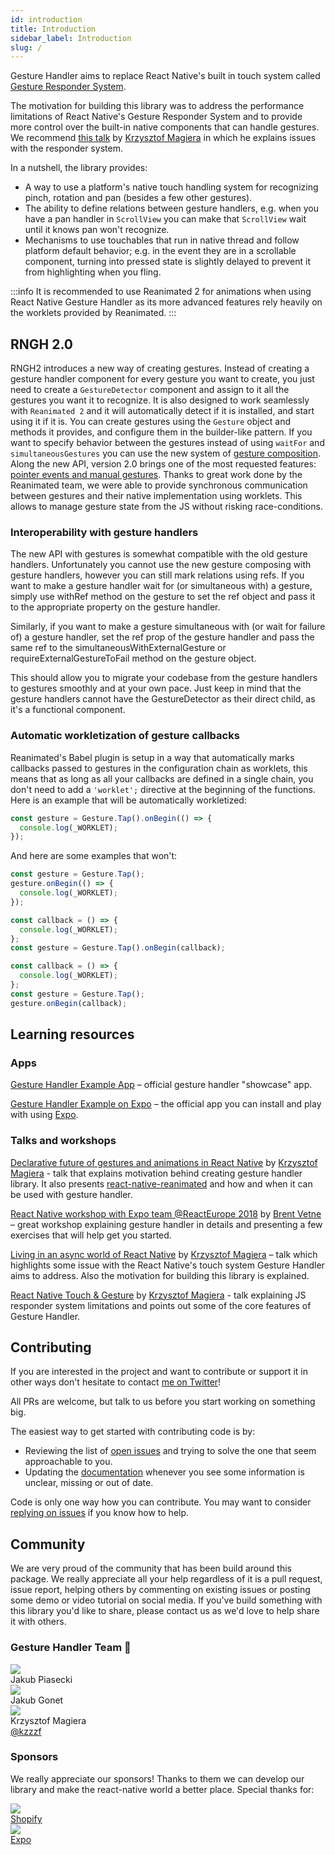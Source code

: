 ```yaml
---
id: introduction
title: Introduction
sidebar_label: Introduction
slug: /
---
```


Gesture Handler aims to replace React Native's built in touch system called [Gesture Responder System](http://facebook.github.io/react-native/docs/gesture-responder-system).

The motivation for building this library was to address the performance limitations of React Native's Gesture Responder System and to provide more control over the built-in native components that can handle gestures.
We recommend [this talk](https://www.youtube.com/watch?v=V8maYc4R2G0) by [Krzysztof Magiera](https://twitter.com/kzzzf) in which he explains issues with the responder system.

In a nutshell, the library provides:

- A way to use a platform's native touch handling system for recognizing pinch, rotation and pan (besides a few other gestures).
- The ability to define relations between gesture handlers, e.g. when you have a pan handler in `ScrollView` you can make that `ScrollView` wait until it knows pan won't recognize.
- Mechanisms to use touchables that run in native thread and follow platform default behavior; e.g. in the event they are in a scrollable component, turning into pressed state is slightly delayed to prevent it from highlighting when you fling.

:::info
It is recommended to use Reanimated 2 for animations when using React Native Gesture Handler as its more advanced features rely heavily on the worklets provided by Reanimated.
:::

## RNGH 2.0

RNGH2 introduces a new way of creating gestures. Instead of creating a gesture handler component for every gesture you want to create, you just need to create a `GestureDetector` component and assign to it all the gestures you want it to recognize. It is also designed to work seamlessly with `Reanimated 2` and it will automatically detect if it is installed, and start using it if it is.
You can create gestures using the `Gesture` object and methods it provides, and configure them in the builder-like pattern. If you want to specify behavior between the gestures instead of using `waitFor` and `simultaneousGestures` you can use the new system of [gesture composition](./gesture-composition).
Along the new API, version 2.0 brings one of the most requested features: [pointer events and manual gestures](./manual-gestures/manual-gestures). Thanks to great work done by the Reanimated team, we were able to provide synchronous communication between gestures and their native implementation using worklets. This allows to manage gesture state from the JS without risking race-conditions.

### Interoperability with gesture handlers

The new API with gestures is somewhat compatible with the old gesture handlers. Unfortunately you cannot use the new gesture composing with gesture handlers, however you can still mark relations using refs. If you want to make a gesture handler wait for (or simultaneous with) a gesture, simply use withRef method on the gesture to set the ref object and pass it to the appropriate property on the gesture handler.

Similarly, if you want to make a gesture simultaneous with (or wait for failure of) a gesture handler, set the ref prop of the gesture handler and pass the same ref to the simultaneousWithExternalGesture or requireExternalGestureToFail method on the gesture object.

This should allow you to migrate your codebase from the gesture handlers to gestures smoothly and at your own pace. Just keep in mind that the gesture handlers cannot have the GestureDetector as their direct child, as it's a functional component.

### Automatic workletization of gesture callbacks

Reanimated's Babel plugin is setup in a way that automatically marks callbacks passed to gestures in the configuration chain as worklets, this means that as long as all your callbacks are defined in a single chain, you don't need to add a `'worklet';` directive at the beginning of the functions. Here is an example that will be automatically workletized:
```jsx
const gesture = Gesture.Tap().onBegin(() => {
  console.log(_WORKLET);
});
```
And here are some examples that won't:
```jsx
const gesture = Gesture.Tap();
gesture.onBegin(() => {
  console.log(_WORKLET);
});
```

```jsx
const callback = () => {
  console.log(_WORKLET);
};
const gesture = Gesture.Tap().onBegin(callback);
```

```jsx
const callback = () => {
  console.log(_WORKLET);
};
const gesture = Gesture.Tap();
gesture.onBegin(callback);
```

## Learning resources

### Apps

[Gesture Handler Example App](https://github.com/software-mansion/react-native-gesture-handler/blob/main/example) – official gesture handler "showcase" app.

[Gesture Handler Example on Expo](https://snack.expo.io/@adamgrzybowski/react-native-gesture-handler-demo) – the official app you can install and play with using [Expo](https://expo.io).

### Talks and workshops

[Declarative future of gestures and animations in React Native](https://www.youtube.com/watch?v=kdq4z2708VM) by [Krzysztof Magiera](https://twitter.com/kzzzf) - talk that explains motivation behind creating gesture handler library. It also presents [react-native-reanimated](https://github.com/software-mansion/react-native-reanimated) and how and when it can be used with gesture handler.

[React Native workshop with Expo team @ReactEurope 2018](https://youtu.be/JSIoE_ReeDk?t=41m49s) by [Brent Vetne](https://twitter.com/notbrent) – great workshop explaining gesture handler in details and presenting a few exercises that will help get you started.

[Living in an async world of React Native](https://www.youtube.com/watch?v=-Izgons3mec) by [Krzysztof Magiera](https://twitter.com/kzzzf) – talk which highlights some issue with the React Native's touch system Gesture Handler aims to address. Also the motivation for building this library is explained.

[React Native Touch & Gesture](https://www.youtube.com/watch?v=V8maYc4R2G0) by [Krzysztof Magiera](https://twitter.com/kzzzf) - talk explaining JS responder system limitations and points out some of the core features of Gesture Handler.

## Contributing

If you are interested in the project and want to contribute or support it in other ways don't hesitate to contact [me on Twitter](https://twitter.com/kzzzf)!

All PRs are welcome, but talk to us before you start working on something big.

The easiest way to get started with contributing code is by:

- Reviewing the list of [open issues](https://github.com/software-mansion/react-native-gesture-handler/issues) and trying to solve the one that seem approachable to you.
- Updating the [documentation](https://github.com/software-mansion/react-native-gesture-handler/blob/main/docs) whenever you see some information is unclear, missing or out of date.

Code is only one way how you can contribute. You may want to consider [replying on issues](https://github.com/software-mansion/react-native-gesture-handler/issues) if you know how to help.

## Community

We are very proud of the community that has been build around this package. We really appreciate all your help regardless of it is a pull request, issue report, helping others by commenting on existing issues or posting some demo or video tutorial on social media.
If you've build something with this library you'd like to share, please contact us as we'd love to help share it with others.

### Gesture Handler Team 🚀

<div class="community-holder-container">

  <div class="community-holder-container-item">
    <img class="community-imageHolder" src="https://ca.slack-edge.com/T03Q9AMJJ-U02700KC6J1-0c9e18c89e71-512" />
    <div>Jakub Piasecki</div>
  </div>

  <div class="community-holder-container-item">
    <img class="community-imageHolder" src="https://ca.slack-edge.com/T03Q9AMJJ-UK2KQ52CA-1ee569e1258f-512" />
    <div>Jakub Gonet</div>
  </div>

  <div class="community-holder-container-item">
    <img class="community-imageHolder" src="https://ca.slack-edge.com/T03Q9AMJJ-U0F40CATS-d0a2e7559a1b-512" />
    <div>Krzysztof Magiera</div>
    <a href="https://twitter.com/kzzzf">@kzzzf</a>
  </div>

</div>

### Sponsors

We really appreciate our sponsors! Thanks to them we can develop our library and make the react-native world a better place. Special thanks for:

<div class="community-holder-container">

  <div class="community-holder-container-item">
    <a href="https://www.shopify.com/">
      <img class="community-imageHolder" src="https://avatars1.githubusercontent.com/u/8085?v=3&s=100" />
      <div>Shopify</div>
    </a>
  </div>

  <div class="community-holder-container-item">
    <a href="https://expo.dev">
    <img class="community-imageHolder" src="https://avatars2.githubusercontent.com/u/12504344?v=3&s=100" />
    <div>Expo</div>
    </a>
  </div>

</div>
